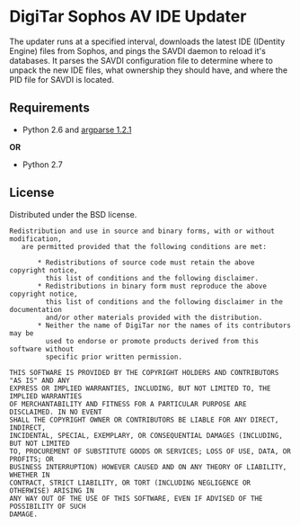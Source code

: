 # DigiTar Sophos AV IDE Updater #

The updater runs at a specified interval, downloads the latest IDE (IDentity Engine) files from Sophos, and pings the SAVDI daemon to reload it's databases. It parses the SAVDI configuration file to determine where to unpack the new IDE files, what ownership they should have, and where the PID file for SAVDI is located.


## Requirements ##

* Python 2.6 and [argparse 1.2.1](pypi.python.org/pypi/argparse/1.2.1)

__OR__

* Python 2.7

## License ##

Distributed under the BSD license.

	Redistribution and use in source and binary forms, with or without modification, 
	   are permitted provided that the following conditions are met:
	
	       * Redistributions of source code must retain the above copyright notice, 
	         this list of conditions and the following disclaimer.
	       * Redistributions in binary form must reproduce the above copyright notice, 
	         this list of conditions and the following disclaimer in the documentation 
	         and/or other materials provided with the distribution.
	       * Neither the name of DigiTar nor the names of its contributors may be
	         used to endorse or promote products derived from this software without 
	         specific prior written permission.
	
	THIS SOFTWARE IS PROVIDED BY THE COPYRIGHT HOLDERS AND CONTRIBUTORS "AS IS" AND ANY 
	EXPRESS OR IMPLIED WARRANTIES, INCLUDING, BUT NOT LIMITED TO, THE IMPLIED WARRANTIES 
	OF MERCHANTABILITY AND FITNESS FOR A PARTICULAR PURPOSE ARE DISCLAIMED. IN NO EVENT 
	SHALL THE COPYRIGHT OWNER OR CONTRIBUTORS BE LIABLE FOR ANY DIRECT, INDIRECT, 
	INCIDENTAL, SPECIAL, EXEMPLARY, OR CONSEQUENTIAL DAMAGES (INCLUDING, BUT NOT LIMITED 
	TO, PROCUREMENT OF SUBSTITUTE GOODS OR SERVICES; LOSS OF USE, DATA, OR PROFITS; OR 
	BUSINESS INTERRUPTION) HOWEVER CAUSED AND ON ANY THEORY OF LIABILITY, WHETHER IN 
	CONTRACT, STRICT LIABILITY, OR TORT (INCLUDING NEGLIGENCE OR OTHERWISE) ARISING IN 
	ANY WAY OUT OF THE USE OF THIS SOFTWARE, EVEN IF ADVISED OF THE POSSIBILITY OF SUCH 
	DAMAGE.